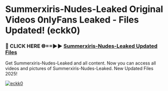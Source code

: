 # Summerxiris-Nudes-Leaked Original Videos 0nlyFans Leaked - Files Updated! (eckk0)

<h3>🔴 CLICK HERE 🌐==►► <a href="https://tinyurl.com/4mcuefdz" rel="nofollow">Summerxiris-Nudes-Leaked Updated Files</a></h3>

Get Summerxiris-Nudes-Leaked and all content. Now you can access all videos and pictures of Summerxiris-Nudes-Leaked. New Updated Files 2025!

[![eckk0](https://i.imgur.com/StAQSOY.gif)](https://tinyurl.com/4mcuefdz)
